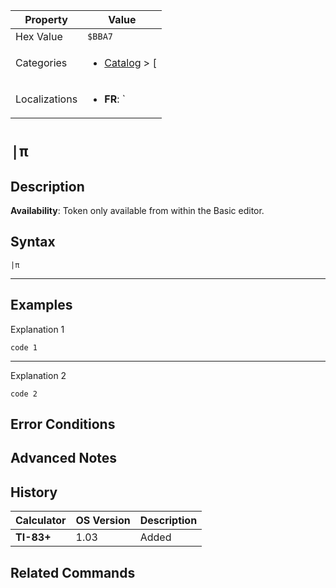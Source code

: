 | Property      | Value |
|---------------|-------|
| Hex Value     | `$BBA7`|
| Categories    | <ul><li>[Catalog](../categories/Catalog.md) > [|](../categories/Catalog.md#|)</li></ul> |
| Localizations | <ul><li><b>FR</b>: `|π`</li></ul> |

# `|π`

## Description



<b>Availability</b>: Token only available from within the Basic editor.

## Syntax
`|π`

<hr>

## Examples

Explanation 1
```ti-basic
code 1
```
---
Explanation 2
```ti-basic
code 2
```

## Error Conditions


## Advanced Notes


## History
| Calculator | OS Version | Description |
|------------|------------|-------------|
| <b>TI-83+</b> | 1.03 | Added

## Related Commands

    